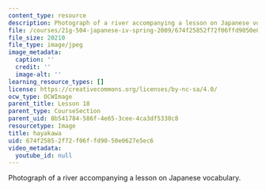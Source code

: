 ```yaml
---
content_type: resource
description: Photograph of a river accompanying a lesson on Japanese vocabulary.
file: /courses/21g-504-japanese-iv-spring-2009/674f25852f72f06ffd9050e0627e5ec6_hayakawa.jpg
file_size: 20210
file_type: image/jpeg
image_metadata:
  caption: ''
  credit: ''
  image-alt: ''
learning_resource_types: []
license: https://creativecommons.org/licenses/by-nc-sa/4.0/
ocw_type: OCWImage
parent_title: Lesson 18
parent_type: CourseSection
parent_uid: 8b541784-586f-4e65-3cee-4ca3df5330c8
resourcetype: Image
title: hayakawa
uid: 674f2585-2f72-f06f-fd90-50e0627e5ec6
video_metadata:
  youtube_id: null
---
```

Photograph of a river accompanying a lesson on Japanese vocabulary.
